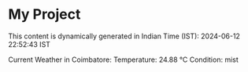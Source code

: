 # My Project

This content is dynamically generated in Indian Time (IST): 2024-06-12 22:52:43 IST


Current Weather in Coimbatore:
Temperature: 24.88 °C
Condition: mist

